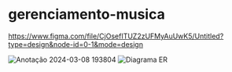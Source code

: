 # gerenciamento-musica

https://www.figma.com/file/CjOsefITUZ2zUFMyAuUwK5/Untitled?type=design&node-id=0-1&mode=design

![Anotação 2024-03-08 193804](https://github.com/samuhkls/gerenciamento-musica/assets/82848382/c812358a-5340-4e8f-8175-813224ee0273)
![Diagrama ER](https://github.com/samuhkls/gerenciamento-musica/assets/82848382/0028677d-3f68-4e8b-b386-20999675ec17)

